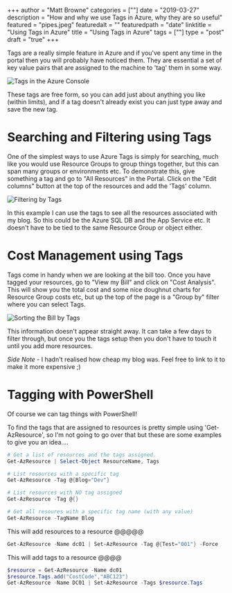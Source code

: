 +++
author = "Matt Browne"
categories = [""]
date = "2019-03-27"
description = "How and why we use Tags in Azure, why they are so useful"
featured = "pipes.jpeg"
featuredalt = ""
featuredpath = "date"
linktitle = "Using Tags in Azure"
title = "Using Tags in Azure"
tags = [""]
type = "post"
draft = "true"
+++


Tags are a really simple feature in Azure and if you've spent any time in the portal then you will probably have noticed them.  They are essential a set of key value pairs that are assigned to the machine to 'tag' them in some way.

![Tags in the Azure Console](/img/2019/03/Tags01.jpg "What tags look like in the console")

These tags are free form, so you can add just about anything you like (within limits), and if a tag doesn't already exist you can just type away and save the new tag.

# Searching and Filtering using Tags

One of the simplest ways to use Azure Tags is simply for searching, much like you would use Resource Groups to group things together, but this can span many groups or environments etc.  To demonstrate this, give something a tag and go to "All Resources" in the Portal.  Click on the "Edit columns" button at the top of the resources and add the 'Tags' column.  

![Filtering by Tags](/img/2019/03/Tags02.jpg "We can filter All Resources using Tags")

In this example I can use the tags to see all the resources associated with my blog.  So this could be the Azure SQL DB and the App Service etc.  It doesn't have to be tied to the same Resource Group or object either.

# Cost Management using Tags

Tags come in handy when we are looking at the bill too.  Once you have tagged your resources, go to "View my Bill" and click on "Cost Analysis".  This will show you the total cost and some nice doughnut charts for Resource Group costs etc, but up the top of the page is a "Group by" filter where you can select Tags.

![Sorting the Bill by Tags](/img/2019/03/Tags02.jpg "We can filter the bill using Tags too!")

This information doesn't appear straight away.  It can take a few days to filter through, but once you the tags setup then you don't have to touch it until you add more resources.

*Side Note* - I hadn't realised how cheap my blog was.  Feel free to link to it to make it more expensive ;)

# Tagging with PowerShell

Of course we can tag things with PowerShell! 

To find the tags that are assigned to resources is pretty simple using 'Get-AzResource', so I'm not going to go over that but these are some examples to give you an idea....

```PowerShell
# Get a list of resources and the tags assigned.
Get-AzResource | Select-Object ResourceName, Tags

# List resources with a specific tag
Get-AzResource -Tag @{Blog="Dev"}

# List resources with NO tag assigned
Get-AzResource -Tag @{}

# Get all resoures with a specific tag name (with any value)
Get-AzResource -TagName Blog
```

This will add resources to a resource @@@@@
```PowerShell
Get-AzResource -Name dc01 | Set-AzResource -Tag @{Test="001"} -Force
```

This will add tags to a resource @@@@
```Powershell
$resource = Get-AzResource -Name dc01
$resource.Tags.add("CostCode","ABC123") 
Get-AzResource -Name DC01 | Set-AzResource -Tags $resource.Tags  
```

